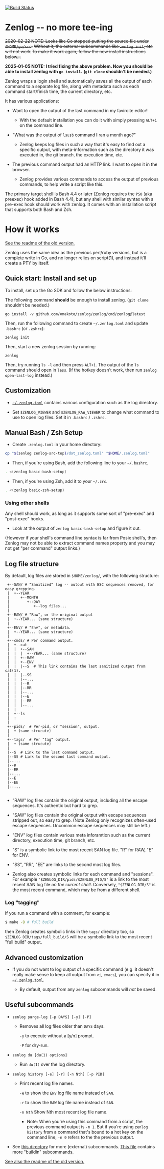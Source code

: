 [![Build Status](https://travis-ci.org/omakoto/zenlog.svg?branch=master)](https://travis-ci.org/omakoto/zenlog)

# Zenlog -- no more tee-ing

~~2020-02-22 NOTE: Looks like Go stopped putting the source file under `$HOME/go/src`.~~
~~Without it, the external subcommands like `zenlog init`, etc will not work~~
~~To make it work again, follow the new install instructions below...~~

**2025-01-05 NOTE: I tried fixing the above problem. Now you should be able to install zenlog with `go install`.**
**(`git clone` shouldn't be needed.)**

Zenlog wraps a login shell and automatically saves all the output of each command to a separate log
file, along with metadata such as each command start/finish time, the current directory, etc.

It has various applications:
 - Want to open the output of the last command in my faviroite editor!
    - With the default installation you can do it with simply pressing `ALT+1` on the command line.
     
 - "What was the output of `lsusb` command I ran a month ago?"
    - Zenlog keeps log files in such a way that it's easy to find out a specific output, with
        meta-information such as the directory it was executed in, the git branch, the execution
        time, etc.
        
 - The previous command output had an HTTP link. I want to open it in the browser.
   - Zenlog provides various commands to access the output of previous commands, to help write a script like this. 
    

The primary target shell is Bash 4.4 or later (Zenlog requires the `PS0` (aka preexec) hook added
in Bash 4.4), but any shell with similar syntax with a pre-exec hook should work with zenlog. It
comes with an installation script that supports both Bash and Zsh.

# How it works

[See the readme of the old version.](https://github.com/omakoto/zenlog-legacy)

Zenlog uses the same idea as the previous perl/ruby versions,
but is a complete write in Go, and no longer relies on script(1), and 
instead it'll create a PTY by itself. 

## Quick start: Install and set up

To install, set up the Go SDK and follow the below instructions:

The following command __should__ be enough to install zenlog. (`git clone` shouldn't be needed.)
```
go install -v github.com/omakoto/zenlog/zenlog/cmd/zenlog@latest
```


Then, run the following command to create `~/.zenlog.toml` and update `.bashrc` (or `.zshrc`):

```
zenlog init
```

Then, start a new zenlog session by running:

```
zenlog
```

Then, try running `ls -l` and then press `ALT+1`. The output of the `ls` command should open
in `less`. (If the hotkey doesn't work, then run `zenlog open-last-log` instead.)

## Customization

 - [`~/.zenlog.toml`](dot_zenlog.toml) contains various configuration such as the log directory. 

 - Set `$ZENLOG_VIEWER` and `$ZENLOG_RAW_VIEWER` to change what command to use to open log files.
Set it in `.bashrc` / `.zshrc`.

## Manual Bash / Zsh Setup

 - Create `.zenlog.toml` in your home directory:
 
```bash
cp "$(zenlog zenlog-src-top)/dot_zenlog.toml" "$HOME/.zenlog.toml"
``` 

 - Then, if you're using Bash, add the following line to your `~/.bashrc`.
```bash
. <(zenlog basic-bash-setup)
```

 - Then, if you're using Zsh, add it to your `~/.zrc`.
```zsh
. <(zenlog basic-zsh-setup)
```

### Using other shells

Any shell should work, as long as it supports some sort of "pre-exec" and "post-exec" hooks.

 - Look at the output of `zenlog basic-bash-setup` and figure it out.

(However if your shell's command line syntax is far from Posix shell's, then Zenlog may not be able to extract command names 
property and you may not get "per command" output links.)

## Log file structure

By default, log files are stored in `$HOME/zenlog/`, with the following structure:

```
 +--SAN/ # "Sanitized" log -- outout with ESC sequences removed, for easy grepping.
 |  +--YEAR
 |     +--MONTH
 |        +--DAY
 |           +--log files...
 | 
 +--RAW/ # "Raw", or the original output
 |  +--YEAR... (same structure)
 |
 +--ENV/ # "Env", or metadata.
 |  +--YEAR... (same structure)
 |
 +--cmds/ # Per command output.
 |  +--cat
 |  |  +--SAN
 |  |  |  +--YEAR... (same structure)
 |  |  +--RAW
 |  |  +--ENV
 |  |  |--S  # This link contains the last sanitized output from cat(1).
 |  |  |--SS
 |  |  |--...
 |  |  |--R
 |  |  |--RR
 |  |  |--...
 |  |  |--E
 |  |  |--EE
 |  |  |--...
 |  |  
 |  +--ls
 |  :
 | 
 +--pids/  # Per-pid, or "session", output.
 |  + (same strucute)
 | 
 +--tags/  # Per "tag" output.
 |  + (same strucute)
 | 
 |--S  # Link to the last command output.
 |--SS # Link to the second last command output.
 |--...
 |--R
 |--RR
 |--...
 |--E
 |--EE
 |--...
 
```

 - "RAW" log files contain the original output, including all the escape sequences. It's authentic
   but hard to grep.
    
 - "SAW" log files contain the original output with escape sequences stripped out, so easy to grep.
   (Note Zenlog only recognizes often-used escape sequences. Uncommon escape sequences may
   still be left.)
 
 - "ENV" log files contain various meta inforamtion such as the current directory, execution time,
   git branch, etc.
   
 - "S" is a symbolic link to the most recent SAN log file. "R" for RAW, "E" for ENV.
 - "SS", "RR", "EE" are links to the second most log files.
 
 - Zenlog also creates symbolic links for each command and "sessions".
   For example `"$ZENLOG_DIR/pids/$ZENLOG_PID/S"` is a link to the most recent SAN log file
   *on the current shell*. Conversely, `"$ZENLOG_DIR/S"` is the most recent command, which may
   be from a different shell.
   
### Log "tagging"

If you run a command with a comment, for example:
```bash
$ make -B # full build 
```
then Zenlog creates symbolic links in the `tags/` directory too, so `$ZENLOG_DIR/tags/full_build/S`
will be a symbolic link to the most recent "full build" output.

## Advanced customization

 - If you do not want to log output of a specific command (e.g. it doesn't really make sense
   to keep all output from `vi`, `emacs`), you can specify it in
   [`~/.zenlog.toml`](dot_zenlog.toml).
   
   - By default, output from any `zenlog` subcommands will *not* be saved.      

## Useful subcommands

 - `zenlog purge-log [-p DAYS] [-y] [-P]`
   - Removes all log files older than `DAYS` days.
     
     `-y` to execute without a [y/n] prompt.
     
     `-P` for dry-run.    

 - `zenlog du [du(1) options]`
   - Run `du(1)` over the log directory.


 - `zenlog history [-e] [-r] [-n Nth] [-p PID]`
   - Print recent log file names.
   
     `-e` to show the `ENV` log file name instead of `SAN`.
     
     `-r` to show the `RAW` log file name instead of `SAN`.
     
     `-n Nth` Show Nth most recent log file name.
     
       - Note: When you're using this command from a script, the previous command output
        is `-n 1`. But if you're using `zenlog history` from a command that's bound to a hot key
        on the command line, `-n 0` refers to the the previous output. 
     
 - See [this directory](subcommands/) for more (external) subcommands.
   [This file](zenlog/builtins/builtins.go) contains more "buildin" subcommands.  

[See also the readme of the old version.](https://github.com/omakoto/zenlog)

